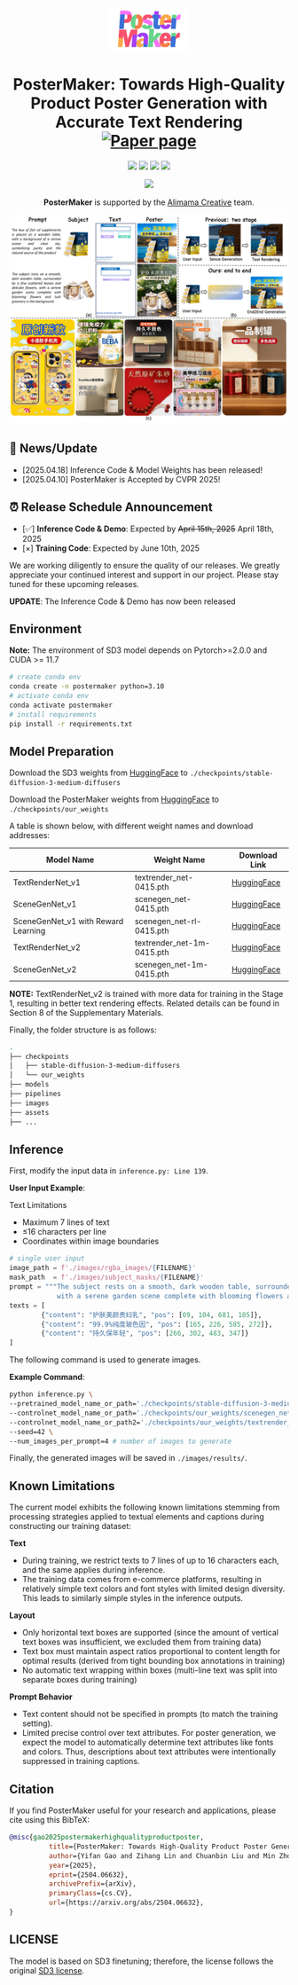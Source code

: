<div align="center">
<img src="assets/images/logo.png" height="80">

# PosterMaker: Towards High-Quality Product Poster Generation with Accurate Text Rendering  [![Paper page](https://huggingface.co/datasets/huggingface/badges/resolve/main/paper-page-md-dark.svg)](https://poster-maker.github.io)

<a href='https://arxiv.org/abs/2504.06632'><img src='https://img.shields.io/badge/Paper-Arxiv-red'></a> <a href='assets/pdfs/CVPR2025_Arxiv.pdf'><img src='https://img.shields.io/badge/Paper-PDF-orange'></a> <a href='https://github.com/alimama-creative/PosterMaker'><img src='https://img.shields.io/badge/Code-Github-green'></a> <a href='https://huggingface.co/alimama-creative/PosterMaker'><img src='https://img.shields.io/badge/Demo-HuggingFace-yellow'></a>


<img src="https://github.com/alimama-creative/FLUX-Controlnet-Inpainting/blob/main/images/alibabaalimama.png" height=80>

**PosterMaker** is supported by the [Alimama Creative](https://huggingface.co/alimama-creative) team. 

![sample](assets/images/tesear.png "sample")
</div>


## 🎉 News/Update
- [2025.04.18] Inference Code & Model Weights has been released!
- [2025.04.10] PosterMaker is Accepted by CVPR 2025!


## ⏰ Release Schedule Announcement
- [✅] **Inference Code & Demo**: Expected by ~~April 15th, 2025~~ April 18th, 2025
- [×] **Training Code**: Expected by June 10th, 2025

We are working diligently to ensure the quality of our releases. We greatly appreciate your continued interest and support in our project. Please stay tuned for these upcoming releases.

**UPDATE**: The Inference Code & Demo has now been released

## Environment
**Note:** The environment of SD3 model depends on Pytorch>=2.0.0 and CUDA >= 11.7
```bash
# create conda env
conda create -n postermaker python=3.10
# activate conda env
conda activate postermaker
# install requirements
pip install -r requirements.txt
```

## Model Preparation
Download the SD3 weights from [HuggingFace](https://huggingface.co/stabilityai/stable-diffusion-3-medium-diffusers) to `./checkpoints/stable-diffusion-3-medium-diffusers`

Download the PosterMaker weights from [HuggingFace](https://huggingface.co/alimama-creative/PosterMaker) to `./checkpoints/our_weights`

A table is shown below, with different weight names and download addresses:

| Model Name | Weight Name | Download Link |
| --- | --- | --- |
| TextRenderNet_v1 | textrender_net-0415.pth | [HuggingFace](https://huggingface.co/alimama-creative/PosterMaker) |
| SceneGenNet_v1 | scenegen_net-0415.pth | [HuggingFace](https://huggingface.co/alimama-creative/PosterMaker) |
| SceneGenNet_v1 with Reward Learning | scenegen_net-rl-0415.pth | [HuggingFace](https://huggingface.co/alimama-creative/PosterMaker) |
| TextRenderNet_v2 | textrender_net-1m-0415.pth | [HuggingFace](https://huggingface.co/alimama-creative/PosterMaker) |
| SceneGenNet_v2 | scenegen_net-1m-0415.pth | [HuggingFace](https://huggingface.co/alimama-creative/PosterMaker) |

**NOTE:** TextRenderNet_v2 is trained with more data for training in the Stage 1, resulting in better text rendering effects. Related details can be found in Section 8 of the Supplementary Materials.

Finally, the folder structure is as follows:
```bash
.
├── checkpoints
│   ├── stable-diffusion-3-medium-diffusers
│   └── our_weights
├── models
├── pipelines
├── images
├── assets
├── ...
```

## Inference
First, modify the input data in `inference.py: Line 139`.

**User Input Example**:

Text Limitations
- Maximum 7 lines of text
- ≤16 characters per line
- Coordinates within image boundaries
```python
# single user input
image_path = f'./images/rgba_images/{FILENAME}'
mask_path  = f'./images/subject_masks/{FILENAME}'
prompt = """The subject rests on a smooth, dark wooden table, surrounded by a few scattered leaves and delicate flowers,\
            with a serene garden scene complete with blooming flowers and lush greenery in the background."""
texts = [
        {"content": "护肤美颜贵妇乳", "pos": [69, 104, 681, 185]},
        {"content": "99.9%纯度玻色因", "pos": [165, 226, 585, 272]},
        {"content": "持久保年轻", "pos": [266, 302, 483, 347]}
]
```

The following command is used to generate images.

**Example Command**:
```bash
python inference.py \
--pretrained_model_name_or_path='./checkpoints/stable-diffusion-3-medium-diffusers/' \
--controlnet_model_name_or_path='./checkpoints/our_weights/scenegen_net-rl-0415.pth' \
--controlnet_model_name_or_path2='./checkpoints/our_weights/textrender_net-0415.pth' \
--seed=42 \
--num_images_per_prompt=4 # number of images to generate
```
Finally, the generated images will be saved in `./images/results/`.

## Known Limitations
The current model exhibits the following known limitations stemming from processing strategies applied to textual elements and captions during constructing our training dataset:

**Text** 
- During training, we restrict texts to 7 lines of up to 16 characters each, and the same applies during inference.
- The training data comes from e-commerce platforms, resulting in relatively simple text colors and font styles with limited design diversity. This leads to similarly simple styles in the inference outputs.


**Layout**
- Only horizontal text boxes are supported (since the amount of vertical text boxes was insufficient, we excluded them from training data)
- Text box must maintain aspect ratios proportional to content length for optimal results (derived from tight bounding box annotations in training)
- No automatic text wrapping within boxes (multi-line text was split into separate boxes during training)

**Prompt Behavior**
- Text content should not be specified in prompts (to match the training setting).
- Limited precise control over text attributes. For poster generation, we expect the model to automatically determine text attributes like fonts and colors. Thus, descriptions about text attributes were intentionally suppressed in training captions.

## Citation
If you find PosterMaker useful for your research and applications, please cite using this BibTeX:

```BibTeX
@misc{gao2025postermakerhighqualityproductposter,
          title={PosterMaker: Towards High-Quality Product Poster Generation with Accurate Text Rendering}, 
          author={Yifan Gao and Zihang Lin and Chuanbin Liu and Min Zhou and Tiezheng Ge and Bo Zheng and Hongtao Xie},
          year={2025},
          eprint={2504.06632},
          archivePrefix={arXiv},
          primaryClass={cs.CV},
          url={https://arxiv.org/abs/2504.06632},
}
```

## LICENSE
The model is based on SD3 finetuning; therefore, the license follows the original [SD3 license](https://huggingface.co/stabilityai/stable-diffusion-3-medium#license).
